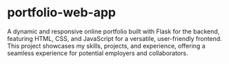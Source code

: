 # portfolio-web-app
A dynamic and responsive online portfolio built with Flask for the backend, featuring HTML, CSS, and JavaScript for a versatile, user-friendly frontend. This project showcases my skills, projects, and experience, offering a seamless experience for potential employers and collaborators.
